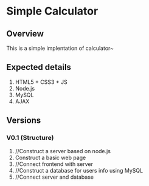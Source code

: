 # Simple Calculator

## Overview

This is a simple implentation of calculator~

## Expected details

1. HTML5 + CSS3 + JS
1. Node.js
1. MySQL
1. AJAX

## Versions

### V0.1 (Structure)

1. //Construct a server based on node.js
1. Construct a basic web page
1. //Connect frontend with server
1. //Construct a database for users info using MySQL
1. //Connect server and database 

